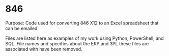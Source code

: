 # 846
Purpose: Code used for converting 846 X12 to an Excel spreadsheet that can be emailed

Files are listed here as examples of my work using Python, PowerShell, and SQL.  File names and specifics about the ERP and 3PL these files are associated with have been removed.
